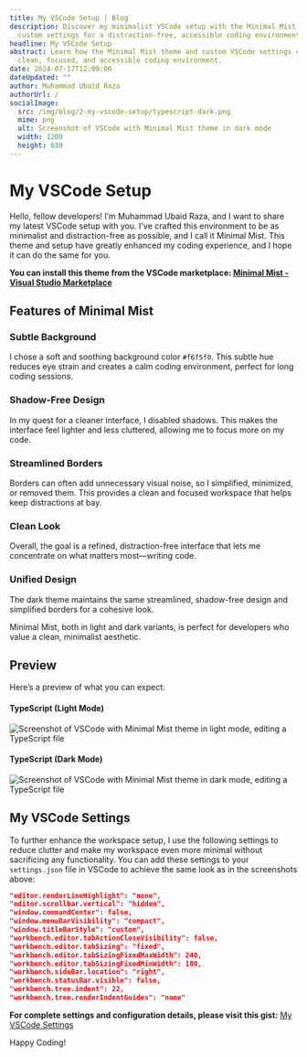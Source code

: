 ```yaml
---
title: My VSCode Setup | Blog
description: Discover my minimalist VSCode setup with the Minimal Mist theme and
  custom settings for a distraction-free, accessible coding environment.
headline: My VSCode Setup
abstract: Learn how the Minimal Mist theme and custom VSCode settings create a
  clean, focused, and accessible coding environment.
date: 2024-07-17T12:00:00
dateUpdated: ""
author: Muhammad Ubaid Raza
authorUrl: /
socialImage:
  src: /img/blog/2-my-vscode-setup/typescript-dark.png
  mime: png
  alt: Screenshot of VSCode with Minimal Mist theme in dark mode
  width: 1200
  height: 630
---
```


# My VSCode Setup

Hello, fellow developers! I’m Muhammad Ubaid Raza, and I want to share my latest VSCode setup with you. I've crafted this environment to be as minimalist and distraction-free as possible, and I call it Minimal Mist. This theme and setup have greatly enhanced my coding experience, and I hope it can do the same for you.

**You can install this theme from the VSCode marketplace: [Minimal Mist - Visual Studio Marketplace](https://marketplace.visualstudio.com/items?itemName=mubaidr.minimal-mist)**

## Features of Minimal Mist

### Subtle Background

I chose a soft and soothing background color `#f6f5f0`. This subtle hue reduces eye strain and creates a calm coding environment, perfect for long coding sessions.

### Shadow-Free Design

In my quest for a cleaner interface, I disabled shadows. This makes the interface feel lighter and less cluttered, allowing me to focus more on my code.

### Streamlined Borders

Borders can often add unnecessary visual noise, so I simplified, minimized, or removed them. This provides a clean and focused workspace that helps keep distractions at bay.

### Clean Look

Overall, the goal is a refined, distraction-free interface that lets me concentrate on what matters most—writing code.

### Unified Design

The dark theme maintains the same streamlined, shadow-free design and simplified borders for a cohesive look.

Minimal Mist, both in light and dark variants, is perfect for developers who value a clean, minimalist aesthetic.

## Preview

Here’s a preview of what you can expect:

#### TypeScript (Light Mode)

![Screenshot of VSCode with Minimal Mist theme in light mode, editing a TypeScript file](/img/blog/2-my-vscode-setup/typescript-light.png)

#### TypeScript (Dark Mode)

![Screenshot of VSCode with Minimal Mist theme in dark mode, editing a TypeScript file](/img/blog/2-my-vscode-setup/typescript-dark.png)

## My VSCode Settings

To further enhance the workspace setup, I use the following settings to reduce clutter and make my workspace even more minimal without sacrificing any functionality. You can add these settings to your `settings.json` file in VSCode to achieve the same look as in the screenshots above:

```json [settings.json]
"editor.renderLineHighlight": "none",
"editor.scrollbar.vertical": "hidden",
"window.commandCenter": false,
"window.menuBarVisibility": "compact",
"window.titleBarStyle": "custom",
"workbench.editor.tabActionCloseVisibility": false,
"workbench.editor.tabSizing": "fixed",
"workbench.editor.tabSizingFixedMaxWidth": 240,
"workbench.editor.tabSizingFixedMinWidth": 180,
"workbench.sideBar.location": "right",
"workbench.statusBar.visible": false,
"workbench.tree.indent": 22,
"workbench.tree.renderIndentGuides": "none"
```

**For complete settings and configuration details, please visit this gist:** [My VSCode Settings](https://gist.github.com/mubaidr/7ec5b5b2b72a2cbf948d53db9459abfd)

Happy Coding!
